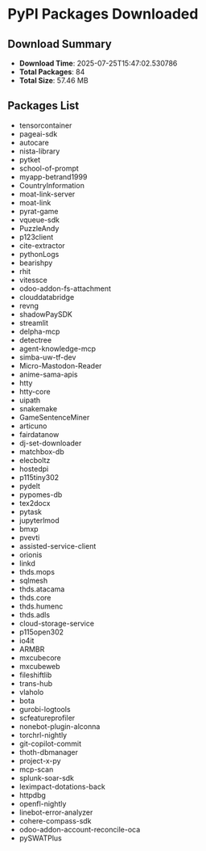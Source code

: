 # PyPI Packages Downloaded

## Download Summary
- **Download Time**: 2025-07-25T15:47:02.530786
- **Total Packages**: 84
- **Total Size**: 57.46 MB

## Packages List
- tensorcontainer
- pageai-sdk
- autocare
- nista-library
- pytket
- school-of-prompt
- myapp-betrand1999
- CountryInformation
- moat-link-server
- moat-link
- pyrat-game
- vqueue-sdk
- PuzzleAndy
- p123client
- cite-extractor
- pythonLogs
- bearishpy
- rhit
- vitessce
- odoo-addon-fs-attachment
- clouddatabridge
- revng
- shadowPaySDK
- streamlit
- delpha-mcp
- detectree
- agent-knowledge-mcp
- simba-uw-tf-dev
- Micro-Mastodon-Reader
- anime-sama-apis
- htty
- htty-core
- uipath
- snakemake
- GameSentenceMiner
- articuno
- fairdatanow
- dj-set-downloader
- matchbox-db
- elecboltz
- hostedpi
- p115tiny302
- pydelt
- pypomes-db
- tex2docx
- pytask
- jupyterlmod
- bmxp
- pvevti
- assisted-service-client
- orionis
- linkd
- thds.mops
- sqlmesh
- thds.atacama
- thds.core
- thds.humenc
- thds.adls
- cloud-storage-service
- p115open302
- io4it
- ARMBR
- mxcubecore
- mxcubeweb
- fileshiftlib
- trans-hub
- vlaholo
- bota
- gurobi-logtools
- scfeatureprofiler
- nonebot-plugin-alconna
- torchrl-nightly
- git-copilot-commit
- thoth-dbmanager
- project-x-py
- mcp-scan
- splunk-soar-sdk
- leximpact-dotations-back
- httpdbg
- openfl-nightly
- linebot-error-analyzer
- cohere-compass-sdk
- odoo-addon-account-reconcile-oca
- pySWATPlus
